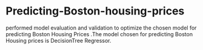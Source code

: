 # Predicting-Boston-housing-prices

performed model evaluation and validation to optimize the chosen  model for predicting Boston Housing Prices .The model chosen for predicting Boston Housing prices is DecisionTree Regressor.

